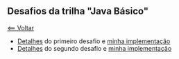 ## Desafios da trilha "Java Básico"

[<== Voltar](../README.md)

- [Detalhes](ContaBanco/README.md) do primeiro desafio e [minha implementação](ContaBanco/src/ContaTerminal.java)
- [Detalhes](DesafioControleFluxo/README.md) do segundo desafio e [minha implementação](DesafioControleFluxo/src/Contador.java)